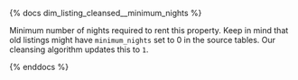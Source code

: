 {% docs dim_listing_cleansed__minimum_nights %}

Minimum number of nights required to rent this property.
Keep in mind that old listings might have `minimum_nights` set to 0
in the source tables. Our cleansing algorithm updates this to `1`.

{% enddocs %}